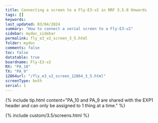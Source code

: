 ```yaml
---
title: Connecting a screen to a Fly-E3-v2 in RRF 3.5.0 Onwards
tags: []
keywords: 
last_updated: 03/04/2024
summary: "How to connect a serial screen to a Fly-E3-v2"
sidebar: mydoc_sidebar
permalink: fly_e3_v2_screen_3_5.html
folder: mydoc
comments: false
toc: false
datatable: true
boardname: Fly-E3-v2
RX: "PA_10"
TX: "PA_9"
12864url: "/fly_e3_v2_screen_12864_3_5.html"
screenType: both
serial: 1
---
```


{% include tip.html content="PA_10 and PA_9 are shared with the EXP1 header and can only be assigned to 1 thing at a time." %}

{% include custom/3.5/screens.html %}
